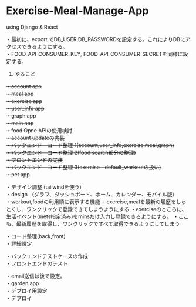 # Exercise-Meal-Manage-App
using Django &amp; React

・最初に、export でDB_USER,DB_PASSWORDを設定する。これによりDBにアクセスできるようにする。<br>
・FOOD_API_CONSUMER_KEY, FOOD_API_CONSUMER_SECRETを同様に設定する。
<br>

1. やること <br>

<del>・account app <br></del>
<del>・meal app <br></del>
<del>・exercise app <br></del>
<del>・user_info app <br></del>
<del>・graph app <br></del>
<del>・main app <br></del>
<del>・food Opne APIの使用検討 <br></del>
<del>・account updateの実装 <br></del>
<del>・バックエンド　コード整理 1(account,user_info,exercise,meal,graph)<br></del>
<del>・バックエンド　コード整理 2(food search部分の整理)<br></del>
<del>・フロントエンドの実装 <br></del>
<del>・バックエンド　コード整理 3(exercise　default_workoutの扱い) <br></del>
<del>・pet app <br></del>

・デザイン調整 (tailwindを使う)<br>
・design （グラフ、ダッシュボード、ホーム、カレンダー、モバイル版）<br>
・workout,foodの利用順に表示する機能
・exercise,mealを最新の履歴をしゅとくし、ワンクリックで登録できてしまうようにする
・exerciseのところに、生活イベント(mets指定済み)をminsだけ入力し登録できるようにする。
・ここも、最新履歴を取得し、ワンクリックですべて取得できるようにしてしまう

・コード整理(back,front) <br>
・詳細設定 <br>

・バックエンドテストケースの作成 <br>
・フロントエンドのテスト　<br>

・email送信は後で設定。<br>
・garden app <br>
・デプロイ用設定 <br>
・デプロイ

